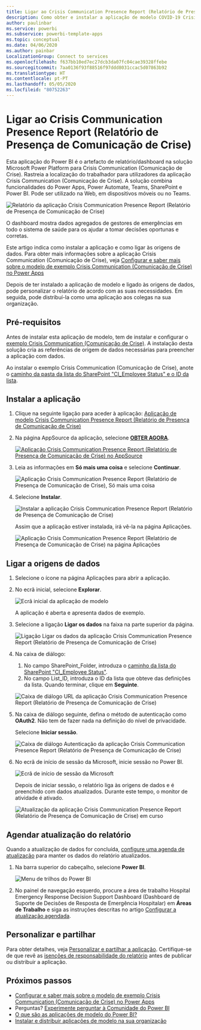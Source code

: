 ```yaml
---
title: Ligar ao Crisis Communication Presence Report (Relatório de Presença de Comunicação de Crise)
description: Como obter e instalar a aplicação de modelo COVID-19 Crisis Communication Presence Report (Relatório de Presença de Comunicação de Crise da COVID-19) e como ligar aos dados
author: paulinbar
ms.service: powerbi
ms.subservice: powerbi-template-apps
ms.topic: conceptual
ms.date: 04/06/2020
ms.author: painbar
LocalizationGroup: Connect to services
ms.openlocfilehash: f637bb10ed7ec27dcb3da07fc04cae39328ffebe
ms.sourcegitcommit: 7aa0136f93f88516f97ddd8031ccac5d07863b92
ms.translationtype: HT
ms.contentlocale: pt-PT
ms.lasthandoff: 05/05/2020
ms.locfileid: "80752263"
---
```

# <a name="connect-to-the-crisis-communication-presence-report"></a>Ligar ao Crisis Communication Presence Report (Relatório de Presença de Comunicação de Crise)

Esta aplicação do Power BI é o artefacto de relatório/dashboard na solução Microsoft Power Platform para Crisis Communication (Comunicação de Crise). Rastreia a localização do trabalhador para utilizadores da aplicação Crisis Communication (Comunicação de Crise). A solução combina funcionalidades do Power Apps, Power Automate, Teams, SharePoint e Power BI. Pode ser utilizado na Web, em dispositivos móveis ou no Teams.

![Relatório da aplicação Crisis Communication Presence Report (Relatório de Presença de Comunicação de Crise)](media/service-connect-to-crisis-communication-presence-report/service-crisis-communication-presence-report.png)

O dashboard mostra dados agregados de gestores de emergências em todo o sistema de saúde para os ajudar a tomar decisões oportunas e corretas.

Este artigo indica como instalar a aplicação e como ligar às origens de dados. Para obter mais informações sobre a aplicação Crisis Communication (Comunicação de Crise), veja [Configurar e saber mais sobre o modelo de exemplo Crisis Communication (Comunicação de Crise) no Power Apps](https://docs.microsoft.com/powerapps/maker/canvas-apps/sample-crisis-communication-app)

Depois de ter instalado a aplicação de modelo e ligado às origens de dados, pode personalizar o relatório de acordo com as suas necessidades. Em seguida, pode distribuí-la como uma aplicação aos colegas na sua organização.

## <a name="prerequisites"></a>Pré-requisitos

Antes de instalar esta aplicação de modelo, tem de instalar e configurar o [exemplo Crisis Communication (Comunicação de Crise)](https://docs.microsoft.com/powerapps/maker/canvas-apps/sample-crisis-communication-app). A instalação desta solução cria as referências de origem de dados necessárias para preencher a aplicação com dados.

Ao instalar o exemplo Crisis Communication (Comunicação de Crise), anote o [caminho da pasta da lista do SharePoint "CI_Employee Status" e o ID da lista](https://docs.microsoft.com/powerapps/maker/canvas-apps/sample-crisis-communication-app#monitor-office-absences-with-power-bi).

## <a name="install-the-app"></a>Instalar a aplicação

1. Clique na seguinte ligação para aceder à aplicação: [Aplicação de modelo Crisis Communication Presence Report (Relatório de Presença de Comunicação de Crise)](https://appsource.microsoft.com/en-us/product/power-bi/pbi-contentpacks.crisiscomms)

1. Na página AppSource da aplicação, selecione [**OBTER AGORA**](https://appsource.microsoft.com/en-us/product/power-bi/pbi-contentpacks.crisiscomms).

    [![Aplicação Crisis Communication Presence Report (Relatório de Presença de Comunicação de Crise) no AppSource](media/service-connect-to-crisis-communication-presence-report/service-crisis-communication-presence-report-app-appsource-get-it-now.png)](https://appsource.microsoft.com/en-us/product/power-bi/pbi-contentpacks.crisiscomms)

1. Leia as informações em **Só mais uma coisa** e selecione **Continuar**.

    ![Aplicação Crisis Communication Presence Report (Relatório de Presença de Comunicação de Crise), Só mais uma coisa](media/service-connect-to-crisis-communication-presence-report/service-crisis-communication-presence-report-1-more-thing.png)

1. Selecione **Instalar**. 

    ![Instalar a aplicação Crisis Communication Presence Report (Relatório de Presença de Comunicação de Crise)](media/service-connect-to-crisis-communication-presence-report/service-crisis-communication-presence-report-select-install.png)

    Assim que a aplicação estiver instalada, irá vê-la na página Aplicações.

   ![Aplicação Crisis Communication Presence Report (Relatório de Presença de Comunicação de Crise) na página Aplicações](media/service-connect-to-crisis-communication-presence-report/service-crisis-communication-presence-report-app-apps-page-icon.png)

## <a name="connect-to-data-sources"></a>Ligar a origens de dados

1. Selecione o ícone na página Aplicações para abrir a aplicação.

1. No ecrã inicial, selecione **Explorar**.

   ![Ecrã inicial da aplicação de modelo](media/service-connect-to-crisis-communication-presence-report/service-crisis-communication-presence-report-app-splash-screen.png)

   A aplicação é aberta e apresenta dados de exemplo.

1. Selecione a ligação **Ligar os dados** na faixa na parte superior da página.

   ![Ligação Ligar os dados da aplicação Crisis Communication Presence Report (Relatório de Presença de Comunicação de Crise)](media/service-connect-to-crisis-communication-presence-report/service-crisis-communication-presence-report-app-connect-data.png)

1. Na caixa de diálogo:
   1. No campo SharePoint_Folder, introduza o [caminho da lista do SharePoint "CI_Employee Status"](https://docs.microsoft.com/powerapps/maker/canvas-apps/sample-crisis-communication-app#monitor-office-absences-with-power-bi).
   1. No campo List_ID, introduza o ID da lista que obteve das definições da lista. Quando terminar, clique em **Seguinte**.

   ![Caixa de diálogo URL da aplicação Crisis Communication Presence Report (Relatório de Presença de Comunicação de Crise)](media/service-connect-to-crisis-communication-presence-report/service-crisis-communication-presence-report-app-url-dialog.png)

1. Na caixa de diálogo seguinte, defina o método de autenticação como **OAuth2**. Não tem de fazer nada na definição do nível de privacidade.

   Selecione **Iniciar sessão**.

   ![Caixa de diálogo Autenticação da aplicação Crisis Communication Presence Report (Relatório de Presença de Comunicação de Crise)](media/service-connect-to-crisis-communication-presence-report/service-crisis-communication-presence-report-app-authentication-dialog.png)

1. No ecrã de início de sessão da Microsoft, inicie sessão no Power BI.

   ![Ecrã de início de sessão da Microsoft](media/service-connect-to-crisis-communication-presence-report/service-crisis-communication-presence-report-app-microsoft-login.png)

   Depois de iniciar sessão, o relatório liga às origens de dados e é preenchido com dados atualizados. Durante este tempo, o monitor de atividade é ativado.

   ![Atualização da aplicação Crisis Communication Presence Report (Relatório de Presença de Comunicação de Crise) em curso](media/service-connect-to-crisis-communication-presence-report/service-crisis-communication-presence-report-app-refresh-monitor.png)

## <a name="schedule-report-refresh"></a>Agendar atualização do relatório

Quando a atualização de dados for concluída, [configure uma agenda de atualização](../refresh-scheduled-refresh.md) para manter os dados do relatório atualizados.

1. Na barra superior do cabeçalho, selecione **Power BI**.

   ![Menu de trilhos do Power BI](media/service-connect-to-crisis-communication-presence-report/service-crisis-communication-presence-report-app-powerbi-breadcrumb.png)

1. No painel de navegação esquerdo, procure a área de trabalho Hospital Emergency Response Decision Support Dashboard (Dashboard de Suporte de Decisões de Resposta de Emergência Hospitalar) em **Áreas de Trabalho** e siga as instruções descritas no artigo [Configurar a atualização agendada](../refresh-scheduled-refresh.md).

## <a name="customize-and-share"></a>Personalizar e partilhar

Para obter detalhes, veja [Personalizar e partilhar a aplicação](../service-template-apps-install-distribute.md#customize-and-share-the-app). Certifique-se de que revê as [isenções de responsabilidade do relatório](../create-reports/sample-covid-19-us.md#disclaimers) antes de publicar ou distribuir a aplicação.

## <a name="next-steps"></a>Próximos passos
* [Configurar e saber mais sobre o modelo de exemplo Crisis Communication (Comunicação de Crise) no Power Apps](https://docs.microsoft.com/powerapps/maker/canvas-apps/sample-crisis-communication-app)
* Perguntas? [Experimente perguntar à Comunidade do Power BI](https://community.powerbi.com/)
* [O que são as aplicações de modelo do Power BI?](../service-template-apps-overview.md)
* [Instalar e distribuir aplicações de modelo na sua organização](../service-template-apps-install-distribute.md)
